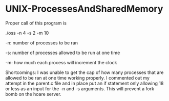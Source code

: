 # UNIX-ProcessesAndSharedMemory

Proper call of this program is 

./oss -n 4 -s 2 -m 10


-n: number of processes to be ran

-s: number of processes allowed to be run at one time

-m: how much each process will increment the clock

Shortcomings: I was unable to get the cap of how many processes that are allowed to be ran at one time working properly.
I commented out my attempt in the parent.c file and in place put an if statement only allowing 18 or less as an input
for the -n and -s arguments. This will prevent a fork bomb on the hoare server.
